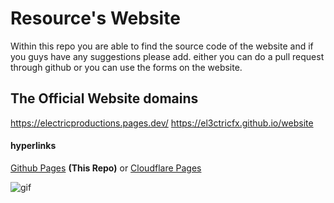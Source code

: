 # Resource's Website

Within this repo you are able to find the source code of the website and if you guys have any suggestions please add. either you can do a pull request through github or you can use the forms on the website.

## The Official Website domains

https://electricproductions.pages.dev/
https://el3ctricfx.github.io/website

#### hyperlinks
<a href="https://el3ctricfx.github.io/website">Github Pages</a> <b>(This Repo)</b> or <a href="https://electricproductions.pages.dev/">Cloudflare Pages</a>



![gif](https://github.com/user-attachments/assets/5ec2f388-9951-4f1c-a407-b5e75edee26c)



